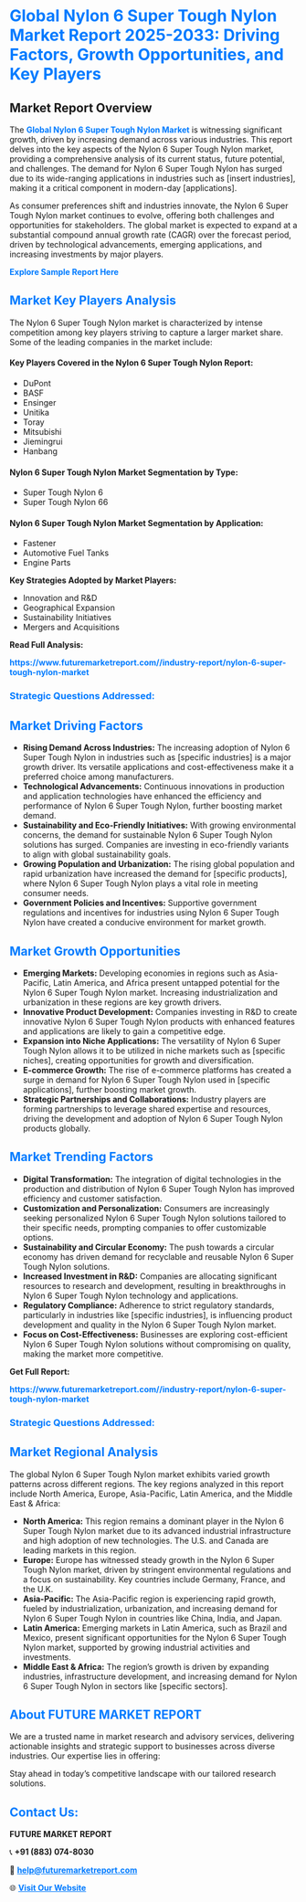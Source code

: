 <h1 style="color: #007BFF;">Global Nylon 6 Super Tough Nylon Market Report 2025-2033: Driving Factors, Growth Opportunities, and Key Players</h1>

<section id="overview">
<h2>Market Report Overview</h2>
<p>The <a href="https://www.futuremarketreport.com//industry-report/nylon-6-super-tough-nylon-market" style="color: #007BFF; text-decoration: none;"><strong>Global Nylon 6 Super Tough Nylon Market</strong></a> is witnessing significant growth, driven by increasing demand across various industries. This report delves into the key aspects of the Nylon 6 Super Tough Nylon market, providing a comprehensive analysis of its current status, future potential, and challenges. The demand for Nylon 6 Super Tough Nylon has surged due to its wide-ranging applications in industries such as [insert industries], making it a critical component in modern-day [applications].</p>
<p>As consumer preferences shift and industries innovate, the Nylon 6 Super Tough Nylon market continues to evolve, offering both challenges and opportunities for stakeholders. The global market is expected to expand at a substantial compound annual growth rate (CAGR) over the forecast period, driven by technological advancements, emerging applications, and increasing investments by major players.</p>
</section>

<section id="overview">
<p><a href="https://www.futuremarketreport.com//request-sample/reportId=85648" style="color: #007BFF; text-decoration: none;"><strong>Explore Sample Report Here</strong></a></p>
</section>

<section id="key-players">
<h2 style="color: #007BFF;">Market Key Players Analysis</h2>
<p>The Nylon 6 Super Tough Nylon market is characterized by intense competition among key players striving to capture a larger market share. Some of the leading companies in the market include:</p>
<h4>Key Players Covered in the Nylon 6 Super Tough Nylon Report:</h4>
<ul><li>DuPont</li><li>BASF</li><li>Ensinger</li><li>Unitika</li><li>Toray</li><li>Mitsubishi</li><li>Jiemingrui</li><li>Hanbang</li></ul>
<h4>Nylon 6 Super Tough Nylon Market Segmentation by Type:</h4>
<ul><li>Super Tough Nylon 6</li><li>Super Tough Nylon 66</li></ul>

<h4>Nylon 6 Super Tough Nylon Market Segmentation by Application:</h4>
<ul><li>Fastener</li><li>Automotive Fuel Tanks</li><li>Engine Parts</li></ul>
<p><strong>Key Strategies Adopted by Market Players:</strong></p>
<ul>
<li>Innovation and R&D</li>
<li>Geographical Expansion</li>
<li>Sustainability Initiatives</li>
<li>Mergers and Acquisitions</li>
</ul>
</section>

<section>
<p><strong>Read Full Analysis: </strong></p><a href="https://www.futuremarketreport.com//industry-report/nylon-6-super-tough-nylon-market" style="color: #007BFF; text-decoration: none;"><strong>https://www.futuremarketreport.com//industry-report/nylon-6-super-tough-nylon-market</strong></a>
<h3 style="color: #007BFF;">Strategic Questions Addressed:</h3>
</section>

<section id="driving-factors">
<h2 style="color: #007BFF;">Market Driving Factors</h2>
<ul>
<li><strong>Rising Demand Across Industries:</strong> The increasing adoption of Nylon 6 Super Tough Nylon in industries such as [specific industries] is a major growth driver. Its versatile applications and cost-effectiveness make it a preferred choice among manufacturers.</li>
<li><strong>Technological Advancements:</strong> Continuous innovations in production and application technologies have enhanced the efficiency and performance of Nylon 6 Super Tough Nylon, further boosting market demand.</li>
<li><strong>Sustainability and Eco-Friendly Initiatives:</strong> With growing environmental concerns, the demand for sustainable Nylon 6 Super Tough Nylon solutions has surged. Companies are investing in eco-friendly variants to align with global sustainability goals.</li>
<li><strong>Growing Population and Urbanization:</strong> The rising global population and rapid urbanization have increased the demand for [specific products], where Nylon 6 Super Tough Nylon plays a vital role in meeting consumer needs.</li>
<li><strong>Government Policies and Incentives:</strong> Supportive government regulations and incentives for industries using Nylon 6 Super Tough Nylon have created a conducive environment for market growth.</li>
</ul>
</section>

<section id="growth-opportunities">
<h2 style="color: #007BFF;">Market Growth Opportunities</h2>
<ul>
<li><strong>Emerging Markets:</strong> Developing economies in regions such as Asia-Pacific, Latin America, and Africa present untapped potential for the Nylon 6 Super Tough Nylon market. Increasing industrialization and urbanization in these regions are key growth drivers.</li>
<li><strong>Innovative Product Development:</strong> Companies investing in R&D to create innovative Nylon 6 Super Tough Nylon products with enhanced features and applications are likely to gain a competitive edge.</li>
<li><strong>Expansion into Niche Applications:</strong> The versatility of Nylon 6 Super Tough Nylon allows it to be utilized in niche markets such as [specific niches], creating opportunities for growth and diversification.</li>
<li><strong>E-commerce Growth:</strong> The rise of e-commerce platforms has created a surge in demand for Nylon 6 Super Tough Nylon used in [specific applications], further boosting market growth.</li>
<li><strong>Strategic Partnerships and Collaborations:</strong> Industry players are forming partnerships to leverage shared expertise and resources, driving the development and adoption of Nylon 6 Super Tough Nylon products globally.</li>
</ul>
</section>

<section id="trending-factors">
<h2 style="color: #007BFF;">Market Trending Factors</h2>
<ul>
<li><strong>Digital Transformation:</strong> The integration of digital technologies in the production and distribution of Nylon 6 Super Tough Nylon has improved efficiency and customer satisfaction.</li>
<li><strong>Customization and Personalization:</strong> Consumers are increasingly seeking personalized Nylon 6 Super Tough Nylon solutions tailored to their specific needs, prompting companies to offer customizable options.</li>
<li><strong>Sustainability and Circular Economy:</strong> The push towards a circular economy has driven demand for recyclable and reusable Nylon 6 Super Tough Nylon solutions.</li>
<li><strong>Increased Investment in R&D:</strong> Companies are allocating significant resources to research and development, resulting in breakthroughs in Nylon 6 Super Tough Nylon technology and applications.</li>
<li><strong>Regulatory Compliance:</strong> Adherence to strict regulatory standards, particularly in industries like [specific industries], is influencing product development and quality in the Nylon 6 Super Tough Nylon market.</li>
<li><strong>Focus on Cost-Effectiveness:</strong> Businesses are exploring cost-efficient Nylon 6 Super Tough Nylon solutions without compromising on quality, making the market more competitive.</li>
</ul>
</section>

<section>
<p><strong>Get Full Report: </strong></p><a href="https://www.futuremarketreport.com//industry-report/nylon-6-super-tough-nylon-market" style="color: #007BFF; text-decoration: none;"><strong>https://www.futuremarketreport.com//industry-report/nylon-6-super-tough-nylon-market</strong></a>
<h3 style="color: #007BFF;">Strategic Questions Addressed:</h3>
</section>


<section id="regional-analysis">
<h2 style="color: #007BFF;">Market Regional Analysis</h2>
<p>The global Nylon 6 Super Tough Nylon market exhibits varied growth patterns across different regions. The key regions analyzed in this report include North America, Europe, Asia-Pacific, Latin America, and the Middle East & Africa:</p>
<ul>
<li><strong>North America:</strong> This region remains a dominant player in the Nylon 6 Super Tough Nylon market due to its advanced industrial infrastructure and high adoption of new technologies. The U.S. and Canada are leading markets in this region.</li>
<li><strong>Europe:</strong> Europe has witnessed steady growth in the Nylon 6 Super Tough Nylon market, driven by stringent environmental regulations and a focus on sustainability. Key countries include Germany, France, and the U.K.</li>
<li><strong>Asia-Pacific:</strong> The Asia-Pacific region is experiencing rapid growth, fueled by industrialization, urbanization, and increasing demand for Nylon 6 Super Tough Nylon in countries like China, India, and Japan.</li>
<li><strong>Latin America:</strong> Emerging markets in Latin America, such as Brazil and Mexico, present significant opportunities for the Nylon 6 Super Tough Nylon market, supported by growing industrial activities and investments.</li>
<li><strong>Middle East & Africa:</strong> The region’s growth is driven by expanding industries, infrastructure development, and increasing demand for Nylon 6 Super Tough Nylon in sectors like [specific sectors].</li>
</ul>
</section>

<footer>
<h2 style="color: #007BFF;">About FUTURE MARKET REPORT</h2>
<p>We are a trusted name in market research and advisory services, delivering actionable insights and strategic support to businesses across diverse industries. Our expertise lies in offering:</p>

<p>Stay ahead in today’s competitive landscape with our tailored research solutions.</p>

<h2 style="color: #007BFF;">Contact Us:</h2>
<p><strong>FUTURE MARKET REPORT</strong></p>
<p>📞 <strong>+91 (883) 074-8030</strong></p>
<p>📧 <strong><a href="mailto:help@futuremarketreport.com" style="color: #007BFF;">help@futuremarketreport.com</a></strong></p>
<p>🌐 <strong><a href="https://www.futuremarketreport.com/" style="color: #007BFF;">Visit Our Website</a></strong></p>
</footer>